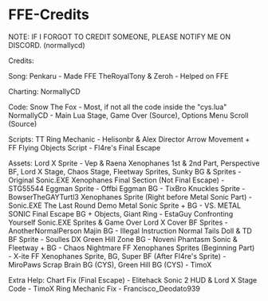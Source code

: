 # FFE-Credits

NOTE: IF I FORGOT TO CREDIT SOMEONE, PLEASE NOTIFY ME ON DISCORD. (normallycd)


Credits:

Song:
Penkaru - Made FFE
TheRoyalTony & Zeroh - Helped on FFE

Charting:
NormallyCD

Code:
Snow The Fox - Most, if not all the code inside the "cys.lua"
NormallyCD - Main Lua Stage, Game Over (Source), Options Menu Scroll (Source)

Scripts:
TT Ring Mechanic - Helisonbr & Alex Director
Arrow Movement + FF Flying Objects Script - Fl4re's Final Escape

Assets:
Lord X Sprite - Vep & Raena
Xenophanes 1st & 2nd Part, Perspective BF, Lord X Stage, Chaos Stage, Fleetway Sprites, Sunky BG & Sprites - Original Sonic.EXE
Xenophanes Final Section (Not Final Escape) - STG55544
Eggman Sprite - Offbi
Eggman BG - TixBro
Knuckles Sprite - BowserTheGAYTurtl3
Xenophanes Sprite (Right before Metal Sonic Part) - Sonic.EXE The Last Round Demo
Metal Sonic Sprite + BG - VS. METAL SONIC
Final Escape BG + Objects, Giant Ring - EstaGuy
Confronting Yourself Sonic.EXE Sprites & Game Over Lord X Cover BF Sprites - AnotherNormalPerson 
Majin BG - Illegal Instruction
Normal Tails Doll & TD BF Sprite - Soulles DX
Green Hill Zone BG - Noveni
Phantasm Sonic & Fleetway + BG - Chaos Nightmare
FF Xenophanes Sprites (Beginning Part) - X-ite
FF Xenophanes Sprite, BG, Super BF (After Fl4re's Sprite) - MiroPaws
Scrap Brain BG (CYS), Green Hill BG (CYS) - TimoX


Extra Help:
Chart Fix (Final Escape) - Elitehack
Sonic 2 HUD & Lord X Stage Code - TimoX
Ring Mechanic Fix - Francisco_Deodato939